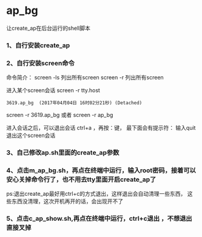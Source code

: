 # ap_bg
让create_ap在后台运行的shell脚本

### 1、自行安装create_ap

### 2、自行安装screen命令

命令简介：
screen -ls 列出所有screen
screen -r  列出所有screen

进入某个screen会话
screen -r tty.host 

	3619.ap_bg	(2017年04月04日 16时02分21秒)	(Detached)

screen -r 3619.ap_bg 或者 screen -r ap_bg

进入会话之后，可以退出会话 ctrl+a ，再按：键， 最下面会有提示符： 输入quit退出这个screen会话

### 3、自己修改ap.sh里面的create_ap参数

### 4、点击m_ap_bg.sh，再点在终端中运行，输入root密码，接着可以安心关掉命令行了，也不用去tty里面开启create_ap了 

ps:退出create_ap最好用ctrl+c的方式退出，这样退出会自动清理一些东西，
   这些东西没清理，这次开机再开的话，会出现开不了

### 5、点击c_ap_show.sh,再点在终端中运行，ctrl+c退出 ，不想退出直接叉掉
